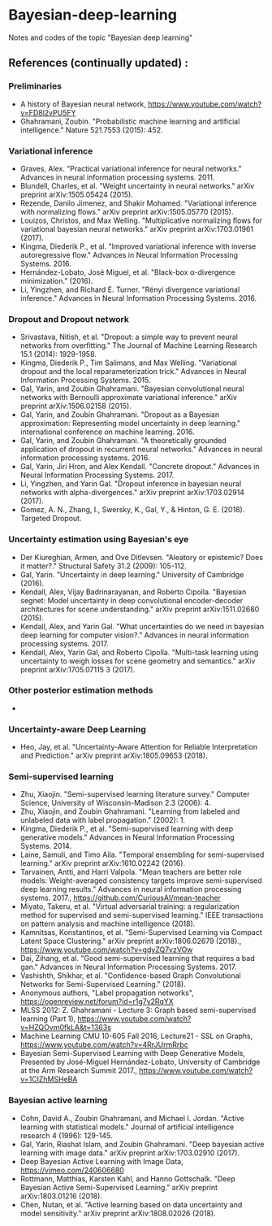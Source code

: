 # Bayesian-deep-learning
Notes and codes of the topic "Bayesian deep learning"

## References (continually updated) :
### Preliminaries
* A history of Bayesian neural network, https://www.youtube.com/watch?v=FD8l2vPU5FY
* Ghahramani, Zoubin. "Probabilistic machine learning and artificial intelligence." Nature 521.7553 (2015): 452.

### Variational inference
* Graves, Alex. "Practical variational inference for neural networks." Advances in neural information processing systems. 2011.
* Blundell, Charles, et al. "Weight uncertainty in neural networks." arXiv preprint arXiv:1505.05424 (2015).
* Rezende, Danilo Jimenez, and Shakir Mohamed. "Variational inference with normalizing flows." arXiv preprint arXiv:1505.05770 (2015).
* Louizos, Christos, and Max Welling. "Multiplicative normalizing flows for variational bayesian neural networks." arXiv preprint arXiv:1703.01961 (2017).
* Kingma, Diederik P., et al. "Improved variational inference with inverse autoregressive flow." Advances in Neural Information Processing Systems. 2016.
* Hernández-Lobato, José Miguel, et al. "Black-box α-divergence minimization." (2016).
* Li, Yingzhen, and Richard E. Turner. "Rényi divergence variational inference." Advances in Neural Information Processing Systems. 2016.

### Dropout and Dropout network
* Srivastava, Nitish, et al. "Dropout: a simple way to prevent neural networks from overfitting." The Journal of Machine Learning Research 15.1 (2014): 1929-1958.
* Kingma, Diederik P., Tim Salimans, and Max Welling. "Variational dropout and the local reparameterization trick." Advances in Neural Information Processing Systems. 2015.
* Gal, Yarin, and Zoubin Ghahramani. "Bayesian convolutional neural networks with Bernoulli approximate variational inference." arXiv preprint arXiv:1506.02158 (2015).
* Gal, Yarin, and Zoubin Ghahramani. "Dropout as a Bayesian approximation: Representing model uncertainty in deep learning." international conference on machine learning. 2016.
* Gal, Yarin, and Zoubin Ghahramani. "A theoretically grounded application of dropout in recurrent neural networks." Advances in neural information processing systems. 2016.
* Gal, Yarin, Jiri Hron, and Alex Kendall. "Concrete dropout." Advances in Neural Information Processing Systems. 2017.
* Li, Yingzhen, and Yarin Gal. "Dropout inference in bayesian neural networks with alpha-divergences." arXiv preprint arXiv:1703.02914 (2017).
* Gomez, A. N., Zhang, I., Swersky, K., Gal, Y., & Hinton, G. E. (2018). Targeted Dropout.


### Uncertainty estimation using Bayesian's eye
* Der Kiureghian, Armen, and Ove Ditlevsen. "Aleatory or epistemic? Does it matter?." Structural Safety 31.2 (2009): 105-112.
* Gal, Yarin. "Uncertainty in deep learning." University of Cambridge (2016).
* Kendall, Alex, Vijay Badrinarayanan, and Roberto Cipolla. "Bayesian segnet: Model uncertainty in deep convolutional encoder-decoder architectures for scene understanding." arXiv preprint arXiv:1511.02680 (2015).
* Kendall, Alex, and Yarin Gal. "What uncertainties do we need in bayesian deep learning for computer vision?." Advances in neural information processing systems. 2017.
* Kendall, Alex, Yarin Gal, and Roberto Cipolla. "Multi-task learning using uncertainty to weigh losses for scene geometry and semantics." arXiv preprint arXiv:1705.07115 3 (2017).

### Other posterior estimation methods
* 


### Uncertainty-aware Deep Learning
* Heo, Jay, et al. "Uncertainty-Aware Attention for Reliable Interpretation and Prediction." arXiv preprint arXiv:1805.09653 (2018).

### Semi-supervised learning
* Zhu, Xiaojin. "Semi-supervised learning literature survey." Computer Science, University of Wisconsin-Madison 2.3 (2006): 4.
* Zhu, Xiaojin, and Zoubin Ghahramani. "Learning from labeled and unlabeled data with label propagation." (2002): 1.
* Kingma, Diederik P., et al. "Semi-supervised learning with deep generative models." Advances in Neural Information Processing Systems. 2014.
* Laine, Samuli, and Timo Aila. "Temporal ensembling for semi-supervised learning." arXiv preprint arXiv:1610.02242 (2016).
* Tarvainen, Antti, and Harri Valpola. "Mean teachers are better role models: Weight-averaged consistency targets improve semi-supervised deep learning results." Advances in neural information processing systems. 2017., https://github.com/CuriousAI/mean-teacher
* Miyato, Takeru, et al. "Virtual adversarial training: a regularization method for supervised and semi-supervised learning." IEEE transactions on pattern analysis and machine intelligence (2018).
* Kamnitsas, Konstantinos, et al. "Semi-Supervised Learning via Compact Latent Space Clustering." arXiv preprint arXiv:1806.02679 (2018)., https://www.youtube.com/watch?v=gdyZQ7vzVOw
* Dai, Zihang, et al. "Good semi-supervised learning that requires a bad gan." Advances in Neural Information Processing Systems. 2017.
* Vashishth, Shikhar, et al. "Confidence-based Graph Convolutional Networks for Semi-Supervised Learning." (2018).
* Anonymous authors, "Label propagation networks", https://openreview.net/forum?id=r1g7y2RqYX
* MLSS 2012: Z. Ghahramani - Lecture 3: Graph based semi-supervised learning (Part 1), https://www.youtube.com/watch?v=HZQOvm0fkLA&t=1363s
* Machine Learning CMU 10-605 Fall 2016, Lecture21 - SSL on Graphs, https://www.youtube.com/watch?v=4RrJUrmRrbc
* Bayesian Semi-Supervised Learning with Deep Generative Models, Presented by José-Miguel Hernández-Lobato, University of Cambridge at the Arm Research Summit 2017., https://www.youtube.com/watch?v=1ClZhMSHeBA

### Bayesian active learning
* Cohn, David A., Zoubin Ghahramani, and Michael I. Jordan. "Active learning with statistical models." Journal of artificial intelligence research 4 (1996): 129-145.
* Gal, Yarin, Riashat Islam, and Zoubin Ghahramani. "Deep bayesian active learning with image data." arXiv preprint arXiv:1703.02910 (2017).
* Deep Bayesian Active Learning with Image Data, https://vimeo.com/240606680
* Rottmann, Matthias, Karsten Kahl, and Hanno Gottschalk. "Deep Bayesian Active Semi-Supervised Learning." arXiv preprint arXiv:1803.01216 (2018).
* Chen, Nutan, et al. "Active learning based on data uncertainty and model sensitivity." arXiv preprint arXiv:1808.02026 (2018).
